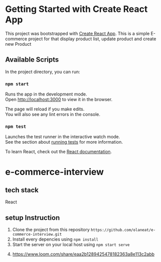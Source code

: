 # Getting Started with Create React App

This project was bootstrapped with [Create React App](https://github.com/facebook/create-react-app).
This is a simple E-commerce project for that display product list, update product and create new Product

## Available Scripts

In the project directory, you can run:

### `npm start`

Runs the app in the development mode.\
Open [http://localhost:3000](http://localhost:3000) to view it in the browser.

The page will reload if you make edits.\
You will also see any lint errors in the console.

### `npm test`

Launches the test runner in the interactive watch mode.\
See the section about [running tests](https://facebook.github.io/create-react-app/docs/running-tests) for more information.

To learn React, check out the [React documentation](https://reactjs.org/).

# e-commerce-interview

## tech stack

React

## setup Instruction

1. Clone the project from this repository `https://github.com/olaneat/e-commerce-interview.git`
2. Install every depencies using `npm install`
3. Start the server on your local host using `npm start serve`

4) https://www.loom.com/share/eaa2b1289425478182363a8e113c2abb

